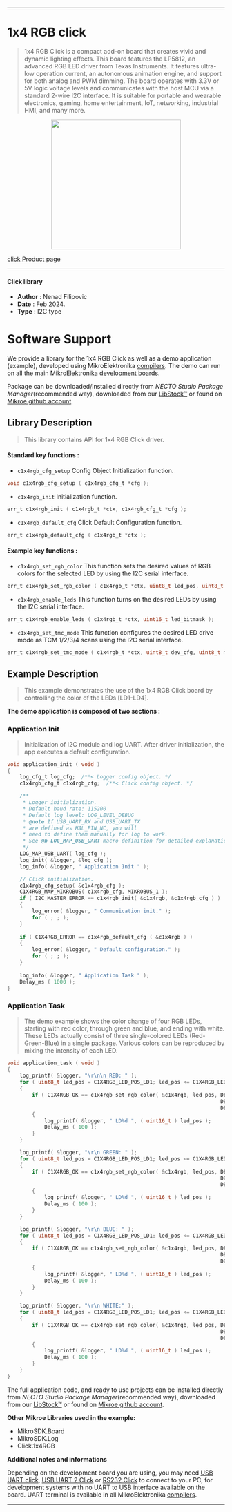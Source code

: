 
---
# 1x4 RGB click

> 1x4 RGB Click is a compact add-on board that creates vivid and dynamic lighting effects. This board features the LP5812, an advanced RGB LED driver from Texas Instruments. It features ultra-low operation current, an autonomous animation engine, and support for both analog and PWM dimming. The board operates with 3.3V or 5V logic voltage levels and communicates with the host MCU via a standard 2-wire I2C interface. It is suitable for portable and wearable electronics, gaming, home entertainment, IoT, networking, industrial HMI, and many more.

<p align="center">
  <img src="https://download.mikroe.com/images/click_for_ide/1x4rgb_click.png" height=300px>
</p>

[click Product page](https://www.mikroe.com/1x4-rgb-click)

---


#### Click library

- **Author**        : Nenad Filipovic
- **Date**          : Feb 2024.
- **Type**          : I2C type


# Software Support

We provide a library for the 1x4 RGB Click
as well as a demo application (example), developed using MikroElektronika
[compilers](https://www.mikroe.com/necto-studio).
The demo can run on all the main MikroElektronika [development boards](https://www.mikroe.com/development-boards).

Package can be downloaded/installed directly from *NECTO Studio Package Manager*(recommended way), downloaded from our [LibStock&trade;](https://libstock.mikroe.com) or found on [Mikroe github account](https://github.com/MikroElektronika/mikrosdk_click_v2/tree/master/clicks).

## Library Description

> This library contains API for 1x4 RGB Click driver.

#### Standard key functions :

- `c1x4rgb_cfg_setup` Config Object Initialization function.
```c
void c1x4rgb_cfg_setup ( c1x4rgb_cfg_t *cfg );
```

- `c1x4rgb_init` Initialization function.
```c
err_t c1x4rgb_init ( c1x4rgb_t *ctx, c1x4rgb_cfg_t *cfg );
```

- `c1x4rgb_default_cfg` Click Default Configuration function.
```c
err_t c1x4rgb_default_cfg ( c1x4rgb_t *ctx );
```

#### Example key functions :

- `c1x4rgb_set_rgb_color` This function sets the desired values of RGB colors for the selected LED by using the I2C serial interface.
```c
err_t c1x4rgb_set_rgb_color ( c1x4rgb_t *ctx, uint8_t led_pos, uint8_t red, uint8_t green, uint8_t blue );
```

- `c1x4rgb_enable_leds` This function turns on the desired LEDs by using the I2C serial interface.
```c
err_t c1x4rgb_enable_leds ( c1x4rgb_t *ctx, uint16_t led_bitmask );
```

- `c1x4rgb_set_tmc_mode` This function configures the desired LED drive mode as TCM 1/2/3/4 scans using the I2C serial interface.
```c
err_t c1x4rgb_set_tmc_mode ( c1x4rgb_t *ctx, uint8_t dev_cfg, uint8_t mode );
```

## Example Description

> This example demonstrates the use of the 1x4 RGB Click board
> by controlling the color of the LEDs [LD1-LD4].

**The demo application is composed of two sections :**

### Application Init

> Initialization of I2C module and log UART.
> After driver initialization, the app executes a default configuration.

```c
void application_init ( void ) 
{
    log_cfg_t log_cfg;  /**< Logger config object. */
    c1x4rgb_cfg_t c1x4rgb_cfg;  /**< Click config object. */

    /** 
     * Logger initialization.
     * Default baud rate: 115200
     * Default log level: LOG_LEVEL_DEBUG
     * @note If USB_UART_RX and USB_UART_TX 
     * are defined as HAL_PIN_NC, you will 
     * need to define them manually for log to work. 
     * See @b LOG_MAP_USB_UART macro definition for detailed explanation.
     */
    LOG_MAP_USB_UART( log_cfg );
    log_init( &logger, &log_cfg );
    log_info( &logger, " Application Init " );

    // Click initialization.
    c1x4rgb_cfg_setup( &c1x4rgb_cfg );
    C1X4RGB_MAP_MIKROBUS( c1x4rgb_cfg, MIKROBUS_1 );
    if ( I2C_MASTER_ERROR == c1x4rgb_init( &c1x4rgb, &c1x4rgb_cfg ) ) 
    {
        log_error( &logger, " Communication init." );
        for ( ; ; );
    }
    
    if ( C1X4RGB_ERROR == c1x4rgb_default_cfg ( &c1x4rgb ) )
    {
        log_error( &logger, " Default configuration." );
        for ( ; ; );
    }
    
    log_info( &logger, " Application Task " );
    Delay_ms ( 1000 );
}
```

### Application Task

> The demo example shows the color change of four RGB LEDs, 
> starting with red color, through green and blue, and ending with white.
> These LEDs actually consist of three single-colored LEDs 
> (Red-Green-Blue) in a single package. 
> Various colors can be reproduced by mixing the intensity of each LED.

```c
void application_task ( void ) 
{
    log_printf( &logger, "\r\n\n RED: " );
    for ( uint8_t led_pos = C1X4RGB_LED_POS_LD1; led_pos <= C1X4RGB_LED_POS_LD4; led_pos++ )
    {
        if ( C1X4RGB_OK == c1x4rgb_set_rgb_color( &c1x4rgb, led_pos, DEMO_COLOR_INT_100, 
                                                                     DEMO_COLOR_INT_0, 
                                                                     DEMO_COLOR_INT_0 ) )
        {
            log_printf( &logger, " LD%d ", ( uint16_t ) led_pos );
            Delay_ms ( 100 );
        }
    }

    log_printf( &logger, "\r\n GREEN: " );
    for ( uint8_t led_pos = C1X4RGB_LED_POS_LD1; led_pos <= C1X4RGB_LED_POS_LD4; led_pos++ )
    {
        if ( C1X4RGB_OK == c1x4rgb_set_rgb_color( &c1x4rgb, led_pos, DEMO_COLOR_INT_0, 
                                                                     DEMO_COLOR_INT_100, 
                                                                     DEMO_COLOR_INT_0 ) )
        {
            log_printf( &logger, " LD%d ", ( uint16_t ) led_pos );
            Delay_ms ( 100 );
        }
    }

    log_printf( &logger, "\r\n BLUE: " );
    for ( uint8_t led_pos = C1X4RGB_LED_POS_LD1; led_pos <= C1X4RGB_LED_POS_LD4; led_pos++ )
    {
        if ( C1X4RGB_OK == c1x4rgb_set_rgb_color( &c1x4rgb, led_pos, DEMO_COLOR_INT_0, 
                                                                     DEMO_COLOR_INT_0, 
                                                                     DEMO_COLOR_INT_100 ) )
        {
            log_printf( &logger, " LD%d ", ( uint16_t ) led_pos );
            Delay_ms ( 100 );
        }
    }

    log_printf( &logger, "\r\n WHITE:" );
    for ( uint8_t led_pos = C1X4RGB_LED_POS_LD1; led_pos <= C1X4RGB_LED_POS_LD4; led_pos++ )
    {
        if ( C1X4RGB_OK == c1x4rgb_set_rgb_color( &c1x4rgb, led_pos, DEMO_COLOR_INT_100, 
                                                                     DEMO_COLOR_INT_100, 
                                                                     DEMO_COLOR_INT_100 ) )
        {
            log_printf( &logger, " LD%d ", ( uint16_t ) led_pos );
            Delay_ms ( 100 );
        }
    }
}
```

The full application code, and ready to use projects can be installed directly from *NECTO Studio Package Manager*(recommended way), downloaded from our [LibStock&trade;](https://libstock.mikroe.com) or found on [Mikroe github account](https://github.com/MikroElektronika/mikrosdk_click_v2/tree/master/clicks).

**Other Mikroe Libraries used in the example:**

- MikroSDK.Board
- MikroSDK.Log
- Click.1x4RGB

**Additional notes and informations**

Depending on the development board you are using, you may need
[USB UART click](https://www.mikroe.com/usb-uart-click),
[USB UART 2 Click](https://www.mikroe.com/usb-uart-2-click) or
[RS232 Click](https://www.mikroe.com/rs232-click) to connect to your PC, for
development systems with no UART to USB interface available on the board. UART
terminal is available in all MikroElektronika
[compilers](https://shop.mikroe.com/compilers).

---
